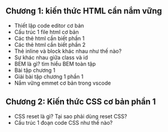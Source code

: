 ## Chương 1: kiến thức HTML cần nắm vững

- Thiết lập code editor cơ bản
- Cấu trúc 1 file html cơ bản
- Các thẻ html cần biết phần 1
- Các thẻ html cần biết phần 2
- Thẻ inline và block khác nhau như thế nào?
- Sự khác nhau giữa class và id
- BEM là gì? tìm hiểu BEM toàn tập
- Bài tập chương 1
- Giải bài tập chương 1 phần 1
- Nắm vững emmet cơ bản trong vscode

## Chương 2: Kiến thức CSS cơ bản phần 1

- CSS reset là gì? Tại sao phải dùng reset CSS?
- Cấu trúc 1 đoạn code CSS như thế nào?
